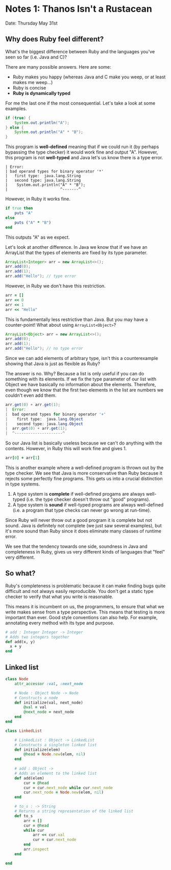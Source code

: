 # Notes 1: Thanos Isn't a Rustacean
Date: Thursday May 31st

<!--- ADMIN: Finish P0 today and run the tests to make sure your
      setup is correct. Come to office hours if you cannot get it
      running. -->

<!--- ADMIN: Start work on P1. Don't begin any of the parsing until
      you know regular expressions. -->

<!--- TIME: 30 minutes -->

## Why does Ruby feel different?

<!--- CUE: Have students introduce themselves to the person on their
      left and right. Name, hometown, hobby, favorite CS class, etc. -->

What's the biggest difference between Ruby and the languages you've
seen so far (i.e. Java and C)?

<!--- CUE: Give a few minutes for discussion and ask for answers.
      It's open-ended so just about everything is acceptable. -->

There are many possible answers. Here are some:

* Ruby makes you happy (whereas Java and C make you weep, or at least
  makes me weep...)
* Ruby is concise
* **Ruby is dynamically typed**

For me the last one if the most consequential. Let's take a look
at some examples.

<!--- NOTE: Have two shells next two each other open. One with the
      JShell repl and one with irb. -->

```java
if (true) {
    System.out.println("A");
} else {
    System.out.println("A" * "B");
}
```

This program is **well-defined** meaning that if we could run it (by
perhaps bypassing the type checker) it would work fine and output
"A". However, this program is not **well-typed** and Java let's us
know there is a type error.

```
| Error:
| bad operand types for binary operator '*'
|   first type:  java.lang.String
|   second type: java.lang.String
|    System.out.println("A" * "B");
|                       ^-------^
```

However, in Ruby it works fine.

```ruby
if true then
    puts "A"
else
    puts ("A" * "B")
end
```

This outputs "A" as we expect.

Let's look at another difference. In Java we know that if we have
an ArrayList that the types of elements are fixed by its type
parameter.

```java
ArrayList<Integer> arr = new ArrayList<>();
arr.add(0);
arr.add(1);
arr.add("Hello"); // type error
```

However, in Ruby we don't have this restriction.

```ruby
arr = []
arr << 0
arr << 1
arr << "Hello"
```

This is fundamentally less restrictive than Java. But you may have
a counter-point! What about using `ArrayList<Object>`?

```java
ArrayList<Object> arr = new ArrayList<>();
arr.add(0);
arr.add(1);
arr.add("Hello"); // no type error
```

Since we can add elements of arbitrary type, isn't this a counterexample
showing that Java is just as flexible as Ruby? 

<!--- CUE: Give a minute or so, but don't ask for answers. It's
      quite tricky. -->

The answer is no. Why? Because a list is only useful if you can
do something with its elements. If we fix the type parameter of
our list with Object we have basically no information about the
elements. Therefore, even though we know that the first two
elements in the list are numbers we couldn't even add them.

```java
arr.get(0) + arr.get(1);
|  Error:
|  bad operand types for binary operator '+'
|    first type:  java.lang.Object
|    second type: java.lang.Object
|  arr.get(0) + arr.get(1);
|  ^---------------------^
```

So our Java list is basically useless because we can't do
anything with the contents. However, in Ruby this will work fine
and gives 1.

```ruby
arr[0] + arr[1]
```

This is another example where a well-defined program is thrown
out by the type checker. We see that Java is more conservative
than Ruby because it rejects some perfectly fine programs. This
gets us into a crucial distinction in type systems.

1. A type system is **complete** if well-defined progams are
   always well-typed (i.e. the type checker doesn't throw out
   "good" programs).
2. A type system is **sound** if well-typed programs are always
   well-defined (i.e. a program that type checks can never go
   wrong at run-time).

Since Ruby will never throw out a good program it is complete
but not sound. Java is definitely not complete (we just saw
several examples), but it's more sound than Ruby since it does
eliminate many classes of runtime error.

We see that the tendency towards one side, soundness in Java
and completeness in Ruby, gives us very different kinds of
languages that "feel" very different.

<!--- TIME: 5 minutes -->

## So what?

Ruby's completeness is problematic because it can make finding
bugs quite difficult and not always easily reproducible. You
don't get a static type checker to verify that what you write is
reasonable.

This means it is incumbent on us, the programmers, to ensure that
what we write makes sense from a type perspective. This means that
testing is more important than ever. Good style conventions can
also help. For example, annotating every method with its type
and purpose.

```ruby
# add : Integer Integer -> Integer
# Adds two integers together
def add(x, y)
  x + y
end
```

## Linked list

<!--- TIME: 20 minutes -->
<!--- CUE: Have them complete linked_list.rb faithfully (without
      using Ruby arrays). -->

<!--- TIME: 5 minutes -->
<!--- CUE: Go over the solution. -->

```ruby
class Node
    attr_accessor :val, :next_node

    # Node : Object Node -> Node
    # Constructs a node
    def initialize(val, next_node)
        @val = val
        @next_node = next_node
    end
end

class LinkedList

    # LinkedList : Object -> LinkedList
    # Constructs a singleton linked list
    def initialize(elem)
        @head = Node.new(elem, nil)
    end
    
    # add : Object ->
    # Adds an element to the linked list
    def add(elem)
        cur = @head
        cur = cur.next_node while cur.next_node
        cur.next_node = Node.new(elem, nil)
    end

    # to_s : -> String
    # Returns a string representation of the linked list
    def to_s
        arr = []
        cur = @head
        while cur
            arr << cur.val
            cur = cur.next_node
        end
        arr.inspect
    end

end
```

<!--- TIME: 20 minutes -->
<!--- CUE: Have them work on the graded discussion. -->
